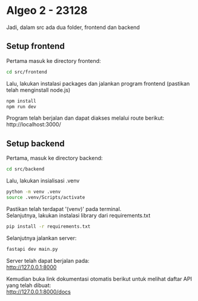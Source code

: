 # Algeo 2 - 23128

Jadi, dalam src ada dua folder, frontend dan backend

## Setup frontend

Pertama masuk ke directory frontend:

```bash
cd src/frontend
```

Lalu, lakukan instalasi packages dan jalankan program frontend (pastikan telah menginstall node.js)

```bash
npm install
npm run dev
```

Program telah berjalan dan dapat diakses melalui route berikut:\
http://localhost:3000/


## Setup backend

Pertama, masuk ke directory backend:

```bash
cd src/backend
```

Lalu, lakukan insialisasi .venv

```bash
python -m venv .venv
source .venv/Scripts/activate
```

Pastikan telah terdapat '(venv)' pada terminal.\
Selanjutnya, lakukan instalasi library dari requirements.txt

```bash
pip install -r requirements.txt
```

Selanjutnya jalankan server:

```bash
fastapi dev main.py
```

Server telah dapat berjalan pada:\
http://127.0.0.1:8000

Kemudian buka link dokumentasi otomatis berikut untuk melihat daftar API yang telah dibuat:\
http://127.0.0.1:8000/docs
